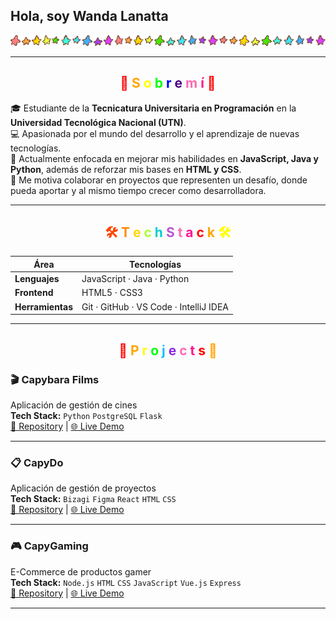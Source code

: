 

## Hola, soy Wanda Lanatta  

<div align="center">
  <a href="https://github.com/carolstran/carolstran/blob/main/stars.gif?raw=true">
    <img src="https://github.com/carolstran/carolstran/blob/main/stars.gif?raw=true" border="0" />
  </a>
</div>

---

<h2 align="center">
  <span style="color:#ff0000;">🌸</span>
  <span style="color:#ffa500;">S</span>
  <span style="color:#ffff00;">o</span>
  <span style="color:#00ff00;">b</span>
  <span style="color:#0000ff;">r</span>
  <span style="color:#4b0082;">e</span>
  <span style="color:#8b00ff;"> </span>
  <span style="color:#ff69b4;">m</span>
  <span style="color:#ff1493;">í</span>
  <span style="color:#ff0000;"> 🌸</span>
</h2>

🎓 Estudiante de la **Tecnicatura Universitaria en Programación** en la **Universidad Tecnológica Nacional (UTN)**.  
💻 Apasionada por el mundo del desarrollo y el aprendizaje de nuevas tecnologías.  
🌱 Actualmente enfocada en mejorar mis habilidades en **JavaScript, Java y Python**, además de reforzar mis bases en **HTML y CSS**.  
🤝 Me motiva colaborar en proyectos que representen un desafío, donde pueda aportar y al mismo tiempo crecer como desarrolladora.  

---

<h2 align="center">
  <span style="color:#ff4500;">🛠️</span>
  <span style="color:#ff8c00;"> T</span>
  <span style="color:#ffd700;">e</span>
  <span style="color:#adff2f;">c</span>
  <span style="color:#00ced1;">h</span>
  <span style="color:#1e90ff;"> </span>
  <span style="color:#ba55d3;">S</span>
  <span style="color:#ff69b4;">t</span>
  <span style="color:#ff1493;">a</span>
  <span style="color:#ff0000;">c</span>
  <span style="color:#ffa500;">k</span>
  <span style="color:#ffff00;"> 🛠️</span>
</h2>

| Área | Tecnologías |
|------|--------------|
| **Lenguajes** | JavaScript · Java · Python |
| **Frontend** | HTML5 · CSS3 |
| **Herramientas** | Git · GitHub · VS Code · IntelliJ IDEA |

---

<h2 align="center">
  <span style="color:#ff0000;">🚀</span>
  <span style="color:#ffa500;"> P</span>
  <span style="color:#ffff00;">r</span>
  <span style="color:#00ff00;">o</span>
  <span style="color:#00bfff;">j</span>
  <span style="color:#8a2be2;">e</span>
  <span style="color:#ff69b4;">c</span>
  <span style="color:#ff1493;">t</span>
  <span style="color:#ff0000;">s</span>
  <span style="color:#ffa500;"> 🚀</span>
</h2>

### 🎬 **Capybara Films**
Aplicación de gestión de cines  
**Tech Stack:** `Python` `PostgreSQL` `Flask`  
[📁 Repository](link-al-repo) | [🌐 Live Demo](#)

---

### 📋 **CapyDo**
Aplicación de gestión de proyectos  
**Tech Stack:** `Bizagi` `Figma` `React` `HTML` `CSS`  
[📁 Repository](link-al-repo) | [🌐 Live Demo](#)

---

### 🎮 **CapyGaming**
E-Commerce de productos gamer  
**Tech Stack:** `Node.js` `HTML` `CSS` `JavaScript` `Vue.js` `Express`  
[📁 Repository](link-al-repo) | [🌐 Live Demo](#)

---
